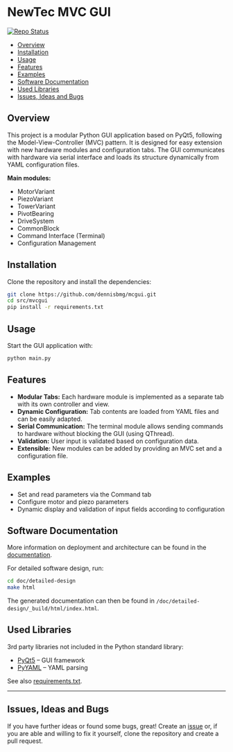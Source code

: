 # NewTec MVC GUI

[![Repo Status](https://www.repostatus.org/badges/latest/wip.svg)](https://www.repostatus.org/#wip)

- [Overview](#overview)
- [Installation](#installation)
- [Usage](#usage)
- [Features](#features)
- [Examples](#examples)
- [Software Documentation](#software-documentation)
- [Used Libraries](#used-libraries)
- [Issues, Ideas and Bugs](#issues-ideas-and-bugs)

## Overview

This project is a modular Python GUI application based on PyQt5, following the Model-View-Controller (MVC) pattern. It is designed for easy extension with new hardware modules and configuration tabs. The GUI communicates with hardware via serial interface and loads its structure dynamically from YAML configuration files.

**Main modules:**
- MotorVariant
- PiezoVariant
- TowerVariant
- PivotBearing
- DriveSystem
- CommonBlock
- Command Interface (Terminal)
- Configuration Management

## Installation

Clone the repository and install the dependencies:

```bash
git clone https://github.com/dennisbmg/mcgui.git
cd src/mvcgui
pip install -r requirements.txt
```

## Usage

Start the GUI application with:

```bash
python main.py
```

## Features

- **Modular Tabs:** Each hardware module is implemented as a separate tab with its own controller and view.
- **Dynamic Configuration:** Tab contents are loaded from YAML files and can be easily adapted.
- **Serial Communication:** The terminal module allows sending commands to hardware without blocking the GUI (using QThread).
- **Validation:** User input is validated based on configuration data.
- **Extensible:** New modules can be added by providing an MVC set and a configuration file.

## Examples

- Set and read parameters via the Command tab
- Configure motor and piezo parameters
- Dynamic display and validation of input fields according to configuration

## Software Documentation

More information on deployment and architecture can be found in the [documentation](./doc/README.md).

For detailed software design, run:

```bash
cd doc/detailed-design
make html
```

The generated documentation can then be found in `/doc/detailed-design/_build/html/index.html`.

## Used Libraries

3rd party libraries not included in the Python standard library:

- [PyQt5](https://riverbankcomputing.com/software/pyqt/intro) – GUI framework
- [PyYAML](https://pyyaml.org/) – YAML parsing

See also [requirements.txt](requirements.txt).

---

## Issues, Ideas and Bugs

If you have further ideas or found some bugs, great! Create an [issue](https://github.com/dennisbmg/mcgui/issues) or, if you are able and willing to fix it yourself, clone the repository and create a pull request.
